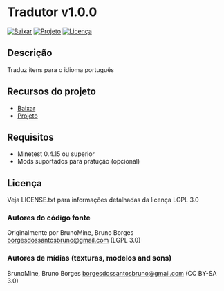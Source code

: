# Tradutor v1.0.0

[![Baixar](https://img.shields.io/badge/Baixar-v1.0.0-green.svg)](https://github.com/BrunoMine/tradutor/archive/v1.0.0.zip)
[![Projeto](https://img.shields.io/badge/Git-Projeto-green.svg)](https://github.com/BrunoMine/tradutor)
[![Licença](https://img.shields.io/badge/Licença-LGPL_v3.0-blue.svg)](https://github.com/BrunoMine/tradutor/blob/master/LICENSE)

## Descrição
Traduz itens para o idioma português

## Recursos do projeto

* [Baixar](https://github.com/BrunoMine/tradutor/archive/v1.0.0.zip)
* [Projeto](https://github.com/BrunoMine/tradutor)

## Requisitos

* Minetest 0.4.15 ou superior
* Mods suportados para pratução (opcional)

## Licença
Veja LICENSE.txt para informações detalhadas da licença LGPL 3.0

### Autores do código fonte
Originalmente por BrunoMine, Bruno Borges <borgesdossantosbruno@gmail.com> (LGPL 3.0)

### Autores de mídias (texturas, modelos and sons)
BrunoMine, Bruno Borges <borgesdossantosbruno@gmail.com> (CC BY-SA 3.0)


